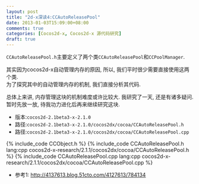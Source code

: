 ```yaml
---
layout: post
title: "2d-x深读4:CCAutoReleasePool"
date: 2013-01-03T15:09:00+08:00
comments: true
categories: [Cocos2d-x, Cocos2d-x 源代码研究]
draft: true
---
```


`CCAutoReleasePool.h`主要定义了两个类`CCAutoReleasePool`和`CCPoolManager`.    

其实因为cocos2d-x自动管理内存的原因, 所以, 我们平时很少需要直接使用这两个类.    
为了探究其中的自动管理内存的机制, 我们直接分析其代码.   

总体上来讲, 内存管理这块的机制难度或许比较大. 我研究了一天, 还是有诸多疑问.    
暂时先放一放, 待我功力进化后再来继续研究这块.    
<!--more-->

- 版本:`cocos2d-2.1beta3-x-2.1.0`
- 路径:`cocos2d-2.1beta3-x-2.1.0/cocos2dx/cocoa/CCAutoReleasePool.h`
- 路径:`cocos2d-2.1beta3-x-2.1.0/cocos2dx/cocoa/CCAutoReleasePool.cpp`


{% include_code CCObject.h %}
{% include_code CCAutoReleasePool\.h lang:cpp  cocos2d-x-research/2.1.1/cocos2dx/cocoa/CCAutoReleasePool.h %}
{% include_code CCAutoReleasePool\.cpp lang:cpp  cocos2d-x-research/2.1.1/cocos2dx/cocoa/CCAutoReleasePool.cpp %}

- 参考1: http://4137613.blog.51cto.com/4127613/784134
